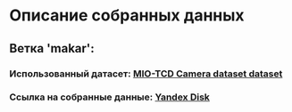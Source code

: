 # Описание собранных данных

## Ветка 'makar':

### Использованный датасет: [MIO-TCD Camera dataset dataset](https://tcd.miovision.com/)

### Ссылка на собранные данные: [Yandex Disk]([https://disk.yandex.ru/d/gXOv80Fo-0QGQA](https://disk.yandex.ru/client/disk/projectML_makar_dataset))
